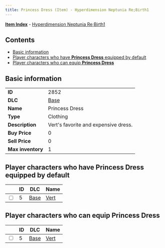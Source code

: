 ```yaml
---
title: Princess Dress (Item) - Hyperdimension Neptunia Re;Birth1
---
```


[**Item Index**](/neptunia/rb1/item/index.html) - [Hyperdimension Neptunia Re;Birth1](/neptunia/rb1)

## Contents

- [Basic information](#basic-information)
- [Player characters who have **Princess Dress** equipped by default](#player-characters-who-have-princess-dress-equipped-by-default)
- [Player characters who can equip **Princess Dress**](#player-characters-who-can-equip-princess-dress)
## Basic information

|   |   |
| -- | -- |
| **ID** | 2852 |
| **DLC** | [Base](/neptunia/rb1/dlc/1-base.html) |
| **Name** | Princess Dress |
| **Type** | Clothing |
| **Description** | Vert's favorite and expensive dress. |
| **Buy Price** | 0 |
| **Sell Price** | 0 |
| **Max inventory** | 1 |


## Player characters who have **Princess Dress** equipped by default

|    | ID | DLC | Name |
| -- | -- | --- | ---- |
| <input type="checkbox" id="rb1-player-1-5" class="trackbox" /> | 5 | [Base](/neptunia/rb1/dlc/1-base.html) | [Vert](/neptunia/rb1/player/1-5-vert.html) |


## Player characters who can equip **Princess Dress**

|    | ID | DLC | Name |
| -- | -- | --- | ---- |
| <input type="checkbox" id="rb1-player-1-5" class="trackbox" /> | 5 | [Base](/neptunia/rb1/dlc/1-base.html) | [Vert](/neptunia/rb1/player/1-5-vert.html) |

